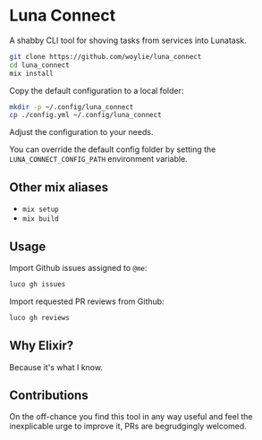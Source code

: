 # Luna Connect

A shabby CLI tool for shoving tasks from services into Lunatask.

```bash
git clone https://github.com/woylie/luna_connect
cd luna_connect
mix install
```

Copy the default configuration to a local folder:

```bash
mkdir -p ~/.config/luna_connect
cp ./config.yml ~/.config/luna_connect
```

Adjust the configuration to your needs.

You can override the default config folder by setting the
`LUNA_CONNECT_CONFIG_PATH` environment variable.

## Other mix aliases

- `mix setup`
- `mix build`

## Usage

Import Github issues assigned to `@me`:

```bash
luco gh issues
```

Import requested PR reviews from Github:

```bash
luco gh reviews
```

## Why Elixir?

Because it's what I know.

## Contributions

On the off-chance you find this tool in any way useful and feel the inexplicable
urge to improve it, PRs are begrudgingly welcomed.

